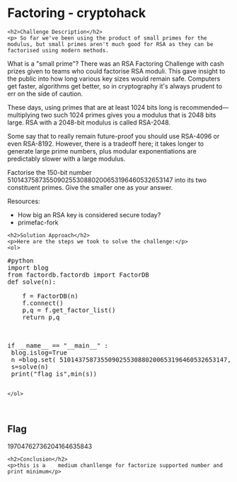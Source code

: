 
<!DOCTYPE html>
<html>

<body>
    <h1>Factoring - cryptohack</h1>

    <h2>Challenge Description</h2>
    <p> So far we've been using the product of small primes for the modulus, but small primes aren't much good for RSA as they can be factorised using modern methods.

What is a "small prime"? There was an RSA Factoring Challenge with cash prizes given to teams who could factorise RSA moduli. This gave insight to the public into how long various key sizes would remain safe. Computers get faster, algorithms get better, so in cryptography it's always prudent to err on the side of caution.

These days, using primes that are at least 1024 bits long is recommended—multiplying two such 1024 primes gives you a modulus that is 2048 bits large. RSA with a 2048-bit modulus is called RSA-2048.

Some say that to really remain future-proof you should use RSA-4096 or even RSA-8192. However, there is a tradeoff here; it takes longer to generate large prime numbers, plus modular exponentiations are predictably slower with a large modulus.

Factorise the 150-bit number 510143758735509025530880200653196460532653147 into its two constituent primes. Give the smaller one as your answer.

Resources:
  - How big an RSA key is considered secure today?
  - primefac-fork
 </p>
 
    <h2>Solution Approach</h2>
    <p>Here are the steps we took to solve the challenge:</p>
    <ol>
<pre>
#python
import blog
from factordb.factordb import FactorDB
def solve(n):

    f = FactorDB(n)
    f.connect()
    p,q = f.get_factor_list()
    return p,q



if __name__ == "__main__" :
 blog.islog=True
 n =blog.set( 510143758735509025530880200653196460532653147,1)
 s=solve(n)  
 print("flag is",min(s))
 
</pre>
    </ol>
<br>
    <h2>Flag</h2>
    <p class="flag">19704762736204164635843
</p>

    <h2>Conclusion</h2>
    <p>this is a    medium chanllenge for factorize supported number and print minimum</p>
</body>
</html>

